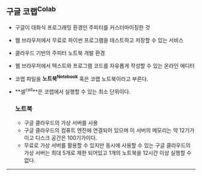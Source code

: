 ## 구글 코랩<sup>Colab</sup>
- 구글이 대화식 프로그래밍 환경인 주피터를 커스터마이징한 것
- 웹 브라우저에서 무료로 파이썬 프로그램을 테스트하고 저장할 수 있는 서비스
- 클라우드 기반의 주피터 노트북 개발 환경
- 웹 브라우저에서 텍스트와 프로그램 코드를 자유롭게 작성할 수 있는 온라인 에디터
- 코랩 파일을 **노트북<sup>Notebook</sup>** 혹은 코랩 노트북이라고 부른다.
- **셀<sup>cell</sup>**은 코랩에서 실행할 수 있는 최소 단위이다.

  ### 노트북
  - 구글 클라우드의 가상 서버를 사용
  - 구글 클라우드의 컴퓨트 엔진에 연결되어 있으며 이 서버의 메모리는 약 12기가이고 디스크 공간은 100기가이다.
  - 무료로 가상 서버를 활용할 수 있지만 동시에 사용할 수 있는 구글 클라우드의 가상 서버는 최대 5개로 제한 되어있고 1개의 노트북을 12시간 이상 실행할 수 없다.

------------------------

